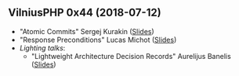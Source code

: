 ## VilniusPHP 0x44 (2018-07-12)
* "Atomic Commits" Sergej Kurakin ([Slides](https://kurakin.info/files/vilniusphp/Sergej_Kurakin_Atomic_Commits.pdf))
* "Response Preconditions" Lucas Michot ([Slides](Lucas_Michot_Request_Precondition.pdf))
* _Lighting talks_:
  * "Lightweight Architecture Decision Records" Aurelijus Banelis ([Slides](https://aurelijus.banelis.lt/prezentations/vilniusphp-2018/ADR.pdf))

